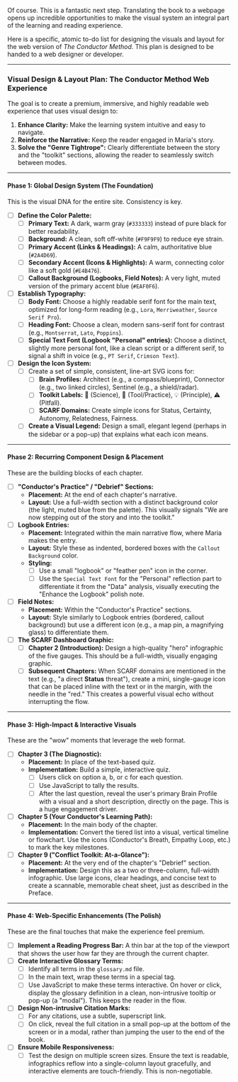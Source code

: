 Of course. This is a fantastic next step. Translating the book to a webpage opens up incredible opportunities to make the visual system an integral part of the learning and reading experience.

Here is a specific, atomic to-do list for designing the visuals and layout for the web version of *The Conductor Method*. This plan is designed to be handed to a web designer or developer.

---

### **Visual Design & Layout Plan: The Conductor Method Web Experience**

The goal is to create a premium, immersive, and highly readable web experience that uses visual design to:
1.  **Enhance Clarity:** Make the learning system intuitive and easy to navigate.
2.  **Reinforce the Narrative:** Keep the reader engaged in Maria's story.
3.  **Solve the "Genre Tightrope":** Clearly differentiate between the story and the "toolkit" sections, allowing the reader to seamlessly switch between modes.

---

#### **Phase 1: Global Design System (The Foundation)**

This is the visual DNA for the entire site. Consistency is key.

-   [ ] **Define the Color Palette:**
    -   [ ] **Primary Text:** A dark, warm gray (`#333333`) instead of pure black for better readability.
    -   [ ] **Background:** A clean, soft off-white (`#F9F9F9`) to reduce eye strain.
    -   [ ] **Primary Accent (Links & Headings):** A calm, authoritative blue (`#2A4D69`).
    -   [ ] **Secondary Accent (Icons & Highlights):** A warm, connecting color like a soft gold (`#E4B476`).
    -   [ ] **Callout Background (Logbooks, Field Notes):** A very light, muted version of the primary accent blue (`#EAF0F6`).
-   [ ] **Establish Typography:**
    -   [ ] **Body Font:** Choose a highly readable serif font for the main text, optimized for long-form reading (e.g., `Lora`, `Merriweather`, `Source Serif Pro`).
    -   [ ] **Heading Font:** Choose a clean, modern sans-serif font for contrast (e.g., `Montserrat`, `Lato`, `Poppins`).
    -   [ ] **Special Text Font (Logbook "Personal" entries):** Choose a distinct, slightly more personal font, like a clean script or a different serif, to signal a shift in voice (e.g., `PT Serif`, `Crimson Text`).
-   [ ] **Design the Icon System:**
    -   [ ] Create a set of simple, consistent, line-art SVG icons for:
        -   [ ] **Brain Profiles:** Architect (e.g., a compass/blueprint), Connector (e.g., two linked circles), Sentinel (e.g., a shield/radar).
        -   [ ] **Toolkit Labels:** 🧠 (Science), 🔧 (Tool/Practice), 💡 (Principle), ⚠️ (Pitfall).
        -   [ ] **SCARF Domains:** Create simple icons for Status, Certainty, Autonomy, Relatedness, Fairness.
    -   [ ] **Create a Visual Legend:** Design a small, elegant legend (perhaps in the sidebar or a pop-up) that explains what each icon means.

---

#### **Phase 2: Recurring Component Design & Placement**

These are the building blocks of each chapter.

-   [ ] **"Conductor's Practice" / "Debrief" Sections:**
    -   **Placement:** At the end of each chapter's narrative.
    -   **Layout:** Use a full-width section with a distinct background color (the light, muted blue from the palette). This visually signals "We are now stepping out of the story and into the toolkit."
-   [ ] **Logbook Entries:**
    -   **Placement:** Integrated within the main narrative flow, where Maria makes the entry.
    -   **Layout:** Style these as indented, bordered boxes with the `Callout Background` color.
    -   **Styling:**
        -   [ ] Use a small "logbook" or "feather pen" icon in the corner.
        -   [ ] Use the `Special Text Font` for the "Personal" reflection part to differentiate it from the "Data" analysis, visually executing the "Enhance the Logbook" polish note.
-   [ ] **Field Notes:**
    -   **Placement:** Within the "Conductor's Practice" sections.
    -   **Layout:** Style similarly to Logbook entries (bordered, callout background) but use a different icon (e.g., a map pin, a magnifying glass) to differentiate them.
-   [ ] **The SCARF Dashboard Graphic:**
    -   [ ] **Chapter 2 (Introduction):** Design a high-quality "hero" infographic of the five gauges. This should be a full-width, visually engaging graphic.
    -   [ ] **Subsequent Chapters:** When SCARF domains are mentioned in the text (e.g., "a direct **Status** threat"), create a mini, single-gauge icon that can be placed inline with the text or in the margin, with the needle in the "red." This creates a powerful visual echo without interrupting the flow.

---

#### **Phase 3: High-Impact & Interactive Visuals**

These are the "wow" moments that leverage the web format.

-   [ ] **Chapter 3 (The Diagnostic):**
    -   **Placement:** In place of the text-based quiz.
    -   **Implementation:** Build a simple, interactive quiz.
        -   [ ] Users click on option a, b, or c for each question.
        -   [ ] Use JavaScript to tally the results.
        -   [ ] After the last question, reveal the user's primary Brain Profile with a visual and a short description, directly on the page. This is a huge engagement driver.
-   [ ] **Chapter 5 (Your Conductor's Learning Path):**
    -   **Placement:** In the main body of the chapter.
    -   **Implementation:** Convert the tiered list into a visual, vertical timeline or flowchart. Use the icons (Conductor's Breath, Empathy Loop, etc.) to mark the key milestones.
-   [ ] **Chapter 9 ("Conflict Toolkit: At-a-Glance"):**
    -   **Placement:** At the very end of the chapter's "Debrief" section.
    -   **Implementation:** Design this as a two or three-column, full-width infographic. Use large icons, clear headings, and concise text to create a scannable, memorable cheat sheet, just as described in the Preface.

---

#### **Phase 4: Web-Specific Enhancements (The Polish)**

These are the final touches that make the experience feel premium.

-   [ ] **Implement a Reading Progress Bar:** A thin bar at the top of the viewport that shows the user how far they are through the current chapter.
-   [ ] **Create Interactive Glossary Terms:**
    -   [ ] Identify all terms in the `glossary.md` file.
    -   [ ] In the main text, wrap these terms in a special tag.
    -   [ ] Use JavaScript to make these terms interactive. On hover or click, display the glossary definition in a clean, non-intrusive tooltip or pop-up (a "modal"). This keeps the reader in the flow.
-   [ ] **Design Non-intrusive Citation Marks:**
    -   [ ] For any citations, use a subtle, superscript link.
    -   [ ] On click, reveal the full citation in a small pop-up at the bottom of the screen or in a modal, rather than jumping the user to the end of the book.
-   [ ] **Ensure Mobile Responsiveness:**
    -   [ ] Test the design on multiple screen sizes. Ensure the text is readable, infographics reflow into a single-column layout gracefully, and interactive elements are touch-friendly. This is non-negotiable.
